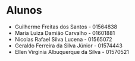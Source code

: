 # Alunos

* Guilherme Freitas dos Santos - 01564838
* Maria Luiza Damião Carvalho - 01601881
* Nicolas Rafael Silva Lucena - 01565072
* Geraldo Ferreira da Silva Júnior - 01574443
* Ellen Virginia Albuquerque da Silva - 01570521